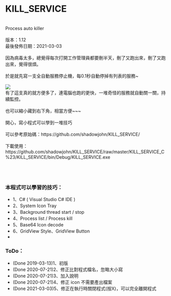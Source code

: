 # KILL_SERVICE
<br>
Process auto killer<br>
<br>
版本：1.12<br>
最後發佈日期：2021-03-03<br> 
<br>
因為病毒太多，總覺得每次打開工作管理員都要刪半天，刪了又跑出來，刪了又跑出來，覺得很煩。<br>
<br>                                                                                        
於是就先寫一支全自動服務停止機，每0.1秒自動停掉有列表的服務~<br>
<br>
<img src="KILL_SERVICE_C#/shutcut/shotcut2.png">
<br>
有了這支真的就方便多了，連電腦也跑的更快，一堆奇怪的服務就自動關一關，持續監控。<br>
<br>
也可以縮小藏到右下角，相當方便~~~<br>
<br>
開心，寫小程式可以學到一堆技巧<br>
<br>
可以參考原始碼：https://github.com/shadowjohn/KILL_SERVICE/<br>
<br>
下載使用：https://github.com/shadowjohn/KILL_SERVICE/raw/master/KILL_SERVICE_C%23/KILL_SERVICE/bin/Debug/KILL_SERVICE.exe<br>
<br>
<br> 
<br>
<h3>本程式可以學習的技巧：</h3>
<ul>
  <li>1、C# ( Visual Studio C# IDE )</li>
  <li>2、System Icon Tray</li>
  <li>3、Background thread start / stop</li>
  <li>4、Process list / Process kill</li>
  <li>5、Base64 Icon decode</li>
  <li>6、GridView Style、GridView Button</li>
  <li>
</ul>
<h3>ToDo：</h3>
<ul>
  <li>(Done 2019-03-13)1、初版</li>
  <li>(Done 2020-07-21)2、修正比對程式檔名，忽略大小寫</li>
  <li>(Done 2020-07-21)3、加入說明</li>
  <li>(Done 2020-07-21)4、修正 icon 不需要產出檔案</li>
  <li>(Done 2021-03-03)5、修正在執行時關閉程式(按X)，可以完全離開程式</li>
</ul>  
